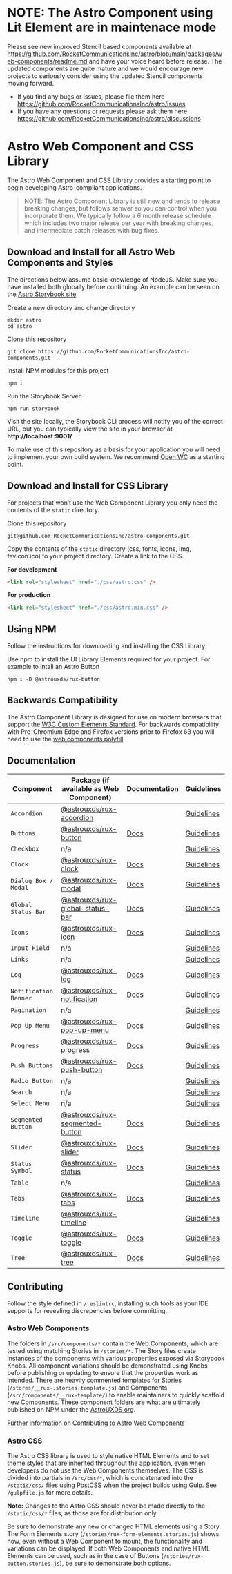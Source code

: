 # NOTE: The Astro Component using Lit Element are in maintenace mode

Please see new improved Stencil based components available at https://github.com/RocketCommunicationsInc/astro/blob/main/packages/web-components/readme.md and have your voice heard before release. The updated components are quite mature and we would encourage new projects to seriously consider using the updated Stencil components moving forward.

- If you find any bugs or issues, please file them here https://github.com/RocketCommunicationsInc/astro/issues
- If you have any questions or requests please ask them here https://github.com/RocketCommunicationsInc/astro/discussions


# Astro Web Component and CSS Library

The Astro Web Component and CSS Library provides a starting point to begin developing Astro-compliant applications.

> NOTE: The Astro Component Library is still new and tends to release breaking changes, but follows semver so you can control when you incorporate them. We typically follow a 6 month release schedule which includes two major release per year with breaking changes, and intermediate patch releases with bug fixes.



## Download and Install for all Astro Web Components and Styles

The directions below assume basic knowledge of NodeJS. Make sure you have installed both globally before continuing. An example can be seen on the [Astro Storybook site](https://astro-components.netlify.com)

Create a new directory and change directory

```
mkdir astro
cd astro
```

Clone this repository

```
git clone https://github.com/RocketCommunicationsInc/astro-components.git
```

Install NPM modules for this project

```
npm i
```

Run the Storybook Server

```
npm run storybook
```

Visit the site locally, the Storybook CLI process will notify you of the correct URL, but you can typically view the site in your browser at **http://localhost:9001/**

To make use of this repository as a basis for your application you will need to implement your own build system. We recommend [Open WC](https://open-wc.org) as a starting point.

## Download and Install for CSS Library

For projects that won’t use the Web Component Library you only need the contents of the `static` directory.

Clone this repository

```
git@github.com:RocketCommunicationsInc/astro-components.git
```

Copy the contents of the `static` directory (css, fonts, icons, img, favicon.ico) to your project directory. Create a link to the CSS.

**For development**

```html
<link rel="stylesheet" href="./css/astro.css" />
```

**For production**

```html
<link rel="stylesheet" href="./css/astro.min.css" />
```

## Using NPM

Follow the instructions for downloading and installing the CSS Library

Use npm to install the UI Library Elements required for your project. For example to intall an Astro Button

```
npm i -D @astrouxds/rux-button
```

## Backwards Compatibility

The Astro Component Library is designed for use on modern browsers that support the [W3C Custom Elements Standard](https://caniuse.com/#feat=custom-elementsv1). For backwards compatibility with Pre-Chromium Edge and Firefox versions prior to Firefox 63 you will need to use the [web components polyfill](https://www.webcomponents.org/polyfills)

## Documentation

| Component             | Package (if available as Web Component)                                                            | Documentation                                            | Guidelines                                                            |
| --------------------- | -------------------------------------------------------------------------------------------------- | -------------------------------------------------------- | --------------------------------------------------------------------- |
| `Accordion`           | [@astrouxds/rux-accordion](https://www.npmjs.com/package/@astrouxds/rux-accordion)                 |                                                          | [Guidelines](https://astrouxds.com/ui-components/accordion)           |
| `Buttons`             | [@astrouxds/rux-button](https://www.npmjs.com/package/@astrouxds/rux-button)                       | [Docs](./src/components/rux-button/README.md)            | [Guidelines](https://astrouxds.com/ui-components/button)              |
| `Checkbox`            | n/a                                                                                                |                                                          | [Guidelines](https://astrouxds.com/ui-components/checkbox)            |
| `Clock`               | [@astrouxds/rux-clock](https://www.npmjs.com/package/@astrouxds/rux-clock)                         | [Docs](./src/components/rux-clock/README.md)             | [Guidelines](https://astrouxds.com/ui-components/clock)               |
| `Dialog Box / Modal`  | [@astrouxds/rux-modal](https://www.npmjs.com/package/@astrouxds/rux-modal)                         | [Docs](./src/components/rux-modal/README.md)             | [Guidelines](https://astrouxds.com/ui-components/dialog-box)          |
| `Global Status Bar`   | [@astrouxds/rux-global-status-bar](https://www.npmjs.com/package/@astrouxds/rux-global-status-bar) | [Docs](./src/components/rux-global-status-bar/README.md) | [Guidelines](https://astrouxds.com/ui-components/global-status-bar)   |
| `Icons`               | [@astrouxds/rux-icon](https://www.npmjs.com/package/@astrouxds/rux-icon)                           | [Docs](./src/components/rux-icon/README.md)              | [Guidelines](https://astrouxds.com/ui-components/icons-and-symbols)   |
| `Input Field`         | n/a                                                                                                |                                                          | [Guidelines](https://astrouxds.com/ui-components/input-field)         |
| `Links`               | n/a                                                                                                |                                                          | [Guidelines](https://astrouxds.com/ui-components/link)                |
| `Log`                 | [@astrouxds/rux-log](https://www.npmjs.com/package/@astrouxds/rux-log)                             | [Docs](./src/components/rux-log/README.md)               | [Guidelines](https://astrouxds.com/ui-components/log)                 |
| `Notification Banner` | [@astrouxds/rux-notification](https://www.npmjs.com/package/@astrouxds/rux-notification)           | [Docs](./src/components/rux-notification/README.md)      | [Guidelines](https://astrouxds.com/ui-components/notification-banner) |
| `Pagination`          | n/a                                                                                                |                                                          | [Guidelines](https://astrouxds.com/ui-components/pagination)          |
| `Pop Up Menu`         | [@astrouxds/rux-pop-up-menu](https://www.npmjs.com/package/@astrouxds/rux-pop-up-menu)             | [Docs](./src/components/rux-pop-up-menu/README.md)       | [Guidelines](https://astrouxds.com/ui-components/pop-up)              |
| `Progress`            | [@astrouxds/rux-progress](https://www.npmjs.com/package/@astrouxds/rux-progress)                   | [Docs](./src/components/rux-progress/README.md)          | [Guidelines](https://astrouxds.com/ui-components/progress)            |
| `Push Buttons`        | [@astrouxds/rux-push-button](https://www.npmjs.com/package/@astrouxds/rux-push-button)             | [Docs](./src/components/rux-push-button/README.md)       | [Guidelines](https://astrouxds.com/ui-components/push-button)         |
| `Radio Button`        | n/a                                                                                                |                                                          | [Guidelines](https://astrouxds.com/ui-components/radio-button)        |
| `Search`              | n/a                                                                                                |                                                          | [Guidelines](https://astrouxds.com/ui-components/search)              |
| `Select Menu`         | n/a                                                                                                |                                                          | [Guidelines](https://astrouxds.com/ui-components/drop-down)           |
| `Segmented Button`    | [@astrouxds/rux-segmented-button](https://www.npmjs.com/package/@astrouxds/rux-segmented-button)   | [Docs](./src/components/rux-segmented-button/README.md)  | [Guidelines](https://astrouxds.com/ui-components/segmented-button)    |
| `Slider`              | [@astrouxds/rux-slider](https://www.npmjs.com/package/@astrouxds/rux-slider)                       | [Docs](./src/components/rux-slider/README.md)            | [Guidelines](https://astrouxds.com/ui-components/slider)              |
| `Status Symbol`       | [@astrouxds/rux-status](https://www.npmjs.com/package/@astrouxds/rux-status)                       | [Docs](./src/components/rux-status/README.md)            | [Guidelines](https://astrouxds.com/ui-components/status-symbol)       |
| `Table`               | n/a                                                                                                |                                                          | [Guidelines](https://astrouxds.com/ui-components/table)               |
| `Tabs`                | [@astrouxds/rux-tabs](https://www.npmjs.com/package/@astrouxds/rux-tabs)                           | [Docs](./src/components/rux-tabs/README.md)              | [Guidelines](https://astrouxds.com/ui-components/tabs)                |
| `Timeline`            | [@astrouxds/rux-timeline](https://www.npmjs.com/package/@astrouxds/rux-timeline)                   |                                                          | [Guidelines](https://astrouxds.com/ui-components/timeline)            |
| `Toggle`              | [@astrouxds/rux-toggle](https://www.npmjs.com/package/@astrouxds/rux-toggle)                       | [Docs](./src/components/rux-toggle/README.md)            | [Guidelines](https://astrouxds.com/ui-components/toggle)              |
| `Tree`                | [@astrouxds/rux-tree](https://www.npmjs.com/package/@astrouxds/rux-tree)                           | [Docs](./src/components/rux-tree/README.md)              | [Guidelines](https://astrouxds.com/ui-components/tree)                |

## Contributing

Follow the style defined in `/.eslintrc`, installing such tools as your IDE supports for revealing discrepencies before committing.

### Astro Web Components

The folders in `/src/components/*` contain the Web Components, which are tested using matching Stories in `/stories/*`. The Story files create instances of the components with various properties exposed via Storybook Knobs. All component variations should be demonstrated using Knobs before publishing or updating to ensure that the properties work as intended. There are heavily commented templates for Stories (`/stores/__rux-.stories.template.js`) and Components (`/src/components/__rux-template/`) to enable maintainers to quickly scaffold new Components. These component folders are what are ultimately published on NPM under the [AstroUXDS org](https://www.npmjs.com/org/astrouxds).

[Further information on Contributing to Astro Web Components](https://astro-components.netlify.app/?path=/story/astro-uxds-welcome--contributing)

### Astro CSS

The Astro CSS library is used to style native HTML Elements and to set theme styles that are inherited throughout the application, even when developers do not use the Web Components themselves. The CSS is divided into partials in `/src/css/*`, which is concatenated into the `/static/css/` files using [PostCSS](https://postcss.org/) when the project builds using [Gulp](https://gulpjs.com/). See `/gulpfile.js` for more details.

**Note:** Changes to the Astro CSS should never be made directly to the `/static/css/*` files, as those are for distribution only.

Be sure to demonstrate any new or changed HTML elements using a Story. The Form Elements story (`/stories/rux-form-elements.stories.js`) shows how, even without a Web Component to mount, the functionality and variations can be displayed. If both Web Components and native HTML Elements can be used, such as in the case of Buttons (`/stories/rux-button.stories.js`), be sure to demonstrate both options.

